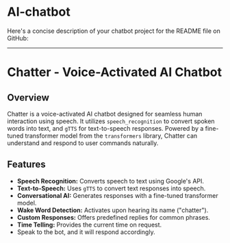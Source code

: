 # AI-chatbot

Here's a concise description of your chatbot project for the README file on GitHub:

---

# Chatter - Voice-Activated AI Chatbot

## Overview

Chatter is a voice-activated AI chatbot designed for seamless human interaction using speech. It utilizes `speech_recognition` to convert spoken words into text, and `gTTS` for text-to-speech responses. Powered by a fine-tuned transformer model from the `transformers` library, Chatter can understand and respond to user commands naturally.

## Features

- **Speech Recognition:** Converts speech to text using Google's API.
- **Text-to-Speech:** Uses `gTTS` to convert text responses into speech.
- **Conversational AI:** Generates responses with a fine-tuned transformer model.
- **Wake Word Detection:** Activates upon hearing its name ("chatter").
- **Custom Responses:** Offers predefined replies for common phrases.
- **Time Telling:** Provides the current time on request.
- Speak to the bot, and it will respond accordingly.

